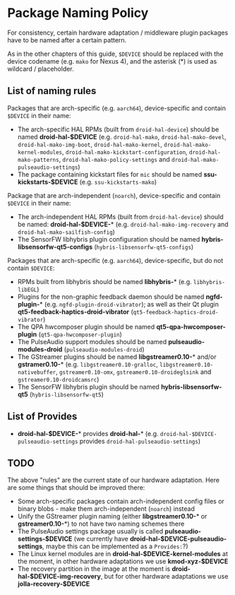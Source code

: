 # Package Naming Policy

For consistency, certain hardware adaptation / middleware plugin
packages have to be named after a certain pattern.

As in the other chapters of this guide, `$DEVICE` should be replaced
with the device codename (e.g. `mako` for Nexus 4), and the asterisk
(\*) is used as wildcard / placeholder.

## List of naming rules

Packages that are arch-specific (e.g. `aarch64`), device-specific and
contain `$DEVICE` in their name:

-   The arch-specific HAL RPMs (built from `droid-hal-device`) should be
    named **droid-hal-\$DEVICE** (e.g. `droid-hal-mako`,
    `droid-hal-mako-devel`, `droid-hal-mako-img-boot`,
    `droid-hal-mako-kernel`, `droid-hal-mako-kernel-modules`,
    `droid-hal-mako-kickstart-configuration`, `droid-hal-mako-patterns`,
    `droid-hal-mako-policy-settings` and
    `droid-hal-mako-pulseaudio-settings`)
-   The package containing kickstart files for `mic` should be named
    **ssu-kickstarts-\$DEVICE** (e.g. `ssu-kickstarts-mako`)

Package that are arch-independent (`noarch`), device-specific and
contain `$DEVICE` in their name:

-   The arch-independent HAL RPMs (built from `droid-hal-device`) should
    be named: **droid-hal-\$DEVICE-**\* (e.g.
    `droid-hal-mako-img-recovery` and `droid-hal-mako-sailfish-config`)
-   The SensorFW libhybris plugin configuration should be named
    **hybris-libsensorfw-qt5-configs**
    (`hybris-libsensorfw-qt5-configs`)

Packages that are arch-specific (e.g. `aarch64`), device-specific, but
do not contain `$DEVICE`:

-   RPMs built from libhybris should be named **libhybris-**\* (e.g.
    `libhybris-libEGL`)
-   Plugins for the non-graphic feedback daemon should be named
    **ngfd-plugin-**\* (e.g. `ngfd-plugin-droid-vibrator`); as well as
    their Qt plugin **qt5-feedback-haptics-droid-vibrator**
    (`qt5-feedback-haptics-droid-vibrator`)
-   The QPA hwcomposer plugin should be named
    **qt5-qpa-hwcomposer-plugin** (`qt5-qpa-hwcomposer-plugin`)
-   The PulseAudio support modules should be named
    **pulseaudio-modules-droid** (`pulseaudio-modules-droid`)
-   The GStreamer plugins should be named **libgstreamer0.10-**\* and/or
    **gstramer0.10-**\* (e.g. `libgstreamer0.10-gralloc`,
    `libgstreamer0.10-nativebuffer`, `gstreamer0.10-omx`,
    `gstreamer0.10-droideglsink` and `gstreamer0.10-droidcamsrc`)
-   The SensorFW libhybris plugin should be named
    **hybris-libsensorfw-qt5** (`hybris-libsensorfw-qt5`)

## List of Provides

-   **droid-hal-\$DEVICE-**\* provides **droid-hal-**\* (e.g.
    `droid-hal-$DEVICE-pulseaudio-settings` provides
    `droid-hal-pulseaudio-settings`)

## TODO

The above \"rules\" are the current state of our hardware adaptation.
Here are some things that should be improved there:

-   Some arch-specific packages contain arch-independent config files or
    binary blobs - make them arch-independent (`noarch`) instead
-   Unify the GStreamer plugin naming (either **libgstreamer0.10-**\* or
    **gstreamer0.10-**\*) to not have two naming schemes there
-   The PulseAudio settings package usually is called
    **pulseaudio-settings-\$DEVICE** (we currently have
    **droid-hal-\$DEVICE-pulseaudio-settings**, maybe this can be
    implemented as a `Provides:`?)
-   The Linux kernel modules are in
    **droid-hal-\$DEVICE-kernel-modules** at the moment, in other
    hardware adaptations we use **kmod-xyz-\$DEVICE**
-   The recovery partition in the image at the moment is
    **droid-hal-\$DEVICE-img-recovery**, but for other hardware
    adaptations we use **jolla-recovery-\$DEVICE**
